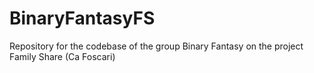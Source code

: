 # BinaryFantasyFS
Repository for the codebase of the group Binary Fantasy on the project Family Share (Ca Foscari)
